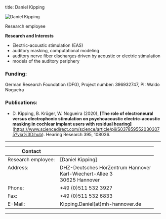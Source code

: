 title: Daniel Kipping 



![Daniel Kipping ](Alrutz.jpg)


Research employee	



**Research and Interests**

* Electric-acoustic stimulation (EAS)
* auditory masking, computational modeling
* auditory nerve fiber discharges driven by acoustic or electric stimulation
* models of the auditory periphery


### Funding:

German Research Foundation (DFG), Project number: 396932747, PI: Waldo Nogueira


    
### Publications:

- D. Kipping, B. Krüger, W. Nogueira (2020), **[The role of electroneural versus electrophonic stimulation on psychoacoustic electric-acoustic masking in cochlear implant users with residual hearing]**(https://www.sciencedirect.com/science/article/pii/S0378595520303075?via%3Dihub).  Hearing Research 395, 108036.



---

| Contact                 |                            |
| ------------------------|--------------------------- |
| Research employee:<br>          | [Daniel Kipping] |
| Address: <br><br><br>   | DHZ-Deutsches HörZentrum Hannover<br> Karl-Wiechert-Allee 3 <br> 30625 Hannover |
| Phone:                  | +49 (0)511 532 3927 |
| Fax:                    | +49 (0)511 532 6833 |
| E-Mail:                 |Kipping.Daniel(at)mh-hannover.de|

---
    


